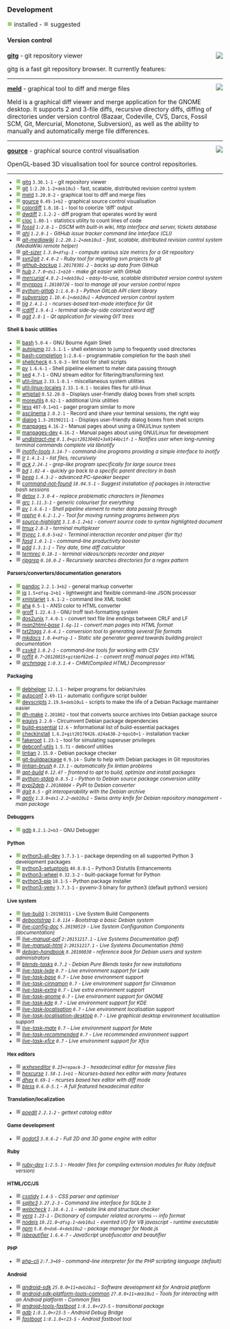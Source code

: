
### Development

![](green.png) installed - ![](grey.png) suggested


#### Version control


</sub>

<img align="right" src="https://screenshots.debian.net/thumbnail-with-version/gitg/3.30.1-1">

**[gitg](https://packages.debian.org/buster/gitg)** - git repository viewer


 gitg is a fast git repository browser.
 It currently features:

<sub>

-----------------------



</sub>

<img align="right" src="https://screenshots.debian.net/thumbnail-with-version/meld/3.20.0-2">

**[meld](https://packages.debian.org/buster/meld)** - graphical tool to diff and merge files


 Meld is a graphical diff viewer and merge application for the GNOME
 desktop. It supports 2 and 3-file diffs, recursive  directory diffs,
 diffing of directories under version control (Bazaar, Codeville, CVS,
 Darcs, Fossil SCM, Git, Mercurial, Monotone, Subversion), as well as
 the ability to manually and automatically merge file differences.

<sub>

-----------------------



</sub>

<img align="right" src="https://screenshots.debian.net/thumbnail-with-version/gource/0.49-1+b2">

**[gource](https://packages.debian.org/buster/gource)** - graphical source control visualisation


 OpenGL-based 3D visualisation tool for source control repositories.

<sub>

-----------------------


- ![](green.png) [gitg](https://packages.debian.org/buster/gitg) `3.30.1-1` - git repository viewer
- ![](green.png) [git](https://packages.debian.org/buster/git) `1:2.20.1-2+deb10u3` - fast, scalable, distributed revision control system
- ![](green.png) [meld](https://packages.debian.org/buster/meld) `3.20.0-2` - graphical tool to diff and merge files
- ![](green.png) [gource](https://packages.debian.org/buster/gource) `0.49-1+b2` - graphical source control visualisation
- ![](green.png) [colordiff](https://packages.debian.org/buster/colordiff) `1.0.18-1` - tool to colorize 'diff' output
- ![](green.png) [dwdiff](https://packages.debian.org/buster/dwdiff) `2.1.2-2` - diff program that operates word by word
- ![](green.png) [cloc](https://packages.debian.org/buster/cloc) `1.80-1` - statistics utility to count lines of code
- ![](grey.png) _[fossil](https://packages.debian.org/buster/fossil) `1:2.8-1` - DSCM with built-in wiki, http interface and server, tickets database_
- ![](grey.png) _[ghi](https://packages.debian.org/buster/ghi) `1.2.0-1` - GitHub issue tracker command line interface (CLI)_
- ![](grey.png) _[git-mediawiki](https://packages.debian.org/buster/git-mediawiki) `1:2.20.1-2+deb10u3` - fast, scalable, distributed revision control system (MediaWiki remote helper)_
- ![](grey.png) _[git-sizer](https://packages.debian.org/buster/git-sizer) `1.3.0+dfsg-1` - compute various size metrics for a Git repository_
- ![](grey.png) _[svn2git](https://packages.debian.org/buster/svn2git) `2.4.0-2` - Ruby tool for migrating svn projects to git_
- ![](grey.png) _[github-backup](https://packages.debian.org/buster/github-backup) `1.20170301-2` - backs up data from GitHub_
- ![](grey.png) _[hub](https://packages.debian.org/buster/hub) `2.7.0~ds1-1+b10` - make git easier with GitHub_
- ![](grey.png) _[mercurial](https://packages.debian.org/buster/mercurial) `4.8.2-1+deb10u1` - easy-to-use, scalable distributed version control system_
- ![](grey.png) _[myrepos](https://packages.debian.org/buster/myrepos) `1.20180726` - tool to manage all your version control repos_
- ![](grey.png) _[python-gitlab](https://packages.debian.org/buster/python-gitlab) `1:1.6.0-3` - Python GitLab API client library_
- ![](grey.png) _[subversion](https://packages.debian.org/buster/subversion) `1.10.4-1+deb10u1` - Advanced version control system_
- ![](grey.png) _[tig](https://packages.debian.org/buster/tig) `2.4.1-1` - ncurses-based text-mode interface for Git_
- ![](grey.png) _[icdiff](https://packages.debian.org/buster/icdiff) `1.9.4-1` - terminal side-by-side colorized word diff_
- ![](grey.png) _[qgit](https://packages.debian.org/buster/qgit) `2.8-1` - Qt application for viewing GIT trees_
#### Shell & basic utilities

- ![](green.png) [bash](https://packages.debian.org/buster/bash) `5.0-4` - GNU Bourne Again SHell
- ![](green.png) [autojump](https://packages.debian.org/buster/autojump) `22.5.1-1` - shell extension to jump to frequently used directories
- ![](green.png) [bash-completion](https://packages.debian.org/buster/bash-completion) `1:2.8-6` - programmable completion for the bash shell
- ![](green.png) [shellcheck](https://packages.debian.org/buster/shellcheck) `0.5.0-3` - lint tool for shell scripts
- ![](green.png) [pv](https://packages.debian.org/buster/pv) `1.6.6-1` - Shell pipeline element to meter data passing through
- ![](green.png) [sed](https://packages.debian.org/buster/sed) `4.7-1` - GNU stream editor for filtering/transforming text
- ![](green.png) [util-linux](https://packages.debian.org/buster/util-linux) `2.33.1-0.1` - miscellaneous system utilities
- ![](green.png) [util-linux-locales](https://packages.debian.org/buster/util-linux-locales) `2.33.1-0.1` - locales files for util-linux
- ![](green.png) [whiptail](https://packages.debian.org/buster/whiptail) `0.52.20-8` - Displays user-friendly dialog boxes from shell scripts
- ![](green.png) [moreutils](https://packages.debian.org/buster/moreutils) `0.62-1` - additional Unix utilities
- ![](green.png) [less](https://packages.debian.org/buster/less) `487-0.1+b1` - pager program similar to more
- ![](green.png) [asciinema](https://packages.debian.org/buster/asciinema) `2.0.2-1` - Record and share your terminal sessions, the right way
- ![](green.png) [dialog](https://packages.debian.org/buster/dialog) `1.3-20190211-1` - Displays user-friendly dialog boxes from shell scripts
- ![](green.png) [manpages](https://packages.debian.org/buster/manpages) `4.16-2` - Manual pages about using a GNU/Linux system
- ![](green.png) [manpages-dev](https://packages.debian.org/buster/manpages-dev) `4.16-2` - Manual pages about using GNU/Linux for development
- ![](grey.png) _[undistract-me](https://packages.debian.org/buster/undistract-me) `0.1.0+git20130402+3a9144bc1f-1` - Notifies user when long-running terminal commands complete via libnotify_
- ![](grey.png) _[inotify-tools](https://packages.debian.org/buster/inotify-tools) `3.14-7` - command-line programs providing a simple interface to inotify_
- ![](grey.png) _[lr](https://packages.debian.org/buster/lr) `1.4.1-1` - list files, recursively_
- ![](grey.png) _[ack](https://packages.debian.org/buster/ack) `2.24-1` - grep-like program specifically for large source trees_
- ![](grey.png) _[bd](https://packages.debian.org/buster/bd) `1.02-4` - quickly go back to a specific parent directory in bash_
- ![](grey.png) _[beep](https://packages.debian.org/buster/beep) `1.4.3-2` - advanced PC-speaker beeper_
- ![](grey.png) _[command-not-found](https://packages.debian.org/buster/command-not-found) `18.04.5-1` - Suggest installation of packages in interactive bash sessions_
- ![](grey.png) _[detox](https://packages.debian.org/buster/detox) `1.3.0-4` - replace problematic characters in filenames_
- ![](grey.png) _[grc](https://packages.debian.org/buster/grc) `1.11.3-1` - generic colouriser for everything_
- ![](grey.png) _[pv](https://packages.debian.org/buster/pv) `1.6.6-1` - Shell pipeline element to meter data passing through_
- ![](grey.png) _[reptyr](https://packages.debian.org/buster/reptyr) `0.6.2-1.2` - Tool for moving running programs between ptys_
- ![](grey.png) _[source-highlight](https://packages.debian.org/buster/source-highlight) `3.1.8-1.2+b1` - convert source code to syntax highlighted document_
- ![](grey.png) _[tmux](https://packages.debian.org/buster/tmux) `2.8-3` - terminal multiplexer_
- ![](grey.png) _[ttyrec](https://packages.debian.org/buster/ttyrec) `1.0.8-5+b2` - Terminal interaction recorder and player (for tty)_
- ![](grey.png) _[fasd](https://packages.debian.org/buster/fasd) `1.0.1-1` - command-line productivity booster_
- ![](grey.png) _[pdd](https://packages.debian.org/buster/pdd) `1.3.1-1` - Tiny date, time diff calculator_
- ![](grey.png) _[termrec](https://packages.debian.org/buster/termrec) `0.18-1` - terminal videos/scripts recorder and player_
- ![](grey.png) _[ripgrep](https://packages.debian.org/buster/ripgrep) `0.10.0-2` - Recursively searches directories for a regex pattern_
#### Parsers/converters/documentation generators

- ![](green.png) [pandoc](https://packages.debian.org/buster/pandoc) `2.2.1-3+b2` - general markup converter
- ![](green.png) [jq](https://packages.debian.org/buster/jq) `1.5+dfsg-2+b1` - lightweight and flexible command-line JSON processor
- ![](green.png) [xmlstarlet](https://packages.debian.org/buster/xmlstarlet) `1.6.1-2` - command line XML toolkit
- ![](green.png) [aha](https://packages.debian.org/buster/aha) `0.5-1` - ANSI color to HTML converter
- ![](green.png) [groff](https://packages.debian.org/buster/groff) `1.22.4-3` - GNU troff text-formatting system
- ![](green.png) [dos2unix](https://packages.debian.org/buster/dos2unix) `7.4.0-1` - convert text file line endings between CRLF and LF
- ![](grey.png) _[man2html-base](https://packages.debian.org/buster/man2html-base) `1.6g-11` - convert man pages into HTML format_
- ![](grey.png) _[txt2tags](https://packages.debian.org/buster/txt2tags) `2.6-4.1` - conversion tool to generating several file formats_
- ![](grey.png) _[mkdocs](https://packages.debian.org/buster/mkdocs) `1.0.4+dfsg-1` - Static site generator geared towards building project documentation_
- ![](grey.png) _[csvkit](https://packages.debian.org/buster/csvkit) `1.0.2-1` - command-line tools for working with CSV_
- ![](grey.png) _[roffit](https://packages.debian.org/buster/roffit) `0.7~20120815+gitbbf62e6-1` - convert nroff manual pages into HTML_
- ![](grey.png) _[archmage](https://packages.debian.org/buster/archmage) `1:0.3.1-4` - CHM(Compiled HTML) Decompressor_
#### Packaging

- ![](green.png) [debhelper](https://packages.debian.org/buster/debhelper) `12.1.1` - helper programs for debian/rules
- ![](green.png) [autoconf](https://packages.debian.org/buster/autoconf) `2.69-11` - automatic configure script builder
- ![](green.png) [devscripts](https://packages.debian.org/buster/devscripts) `2.19.5+deb10u1` - scripts to make the life of a Debian Package maintainer easier
- ![](green.png) [dh-make](https://packages.debian.org/buster/dh-make) `2.201802` - tool that converts source archives into Debian package source
- ![](green.png) [equivs](https://packages.debian.org/buster/equivs) `2.2.0` - Circumvent Debian package dependencies
- ![](green.png) [build-essential](https://packages.debian.org/buster/build-essential) `12.6` - Informational list of build-essential packages
- ![](green.png) [checkinstall](https://packages.debian.org/buster/checkinstall) `1.6.2+git20170426.d24a630-2~bpo10+1` - installation tracker
- ![](green.png) [fakeroot](https://packages.debian.org/buster/fakeroot) `1.23-1` - tool for simulating superuser privileges
- ![](green.png) [debconf-utils](https://packages.debian.org/buster/debconf-utils) `1.5.71` - debconf utilities
- ![](green.png) [lintian](https://packages.debian.org/buster/lintian) `2.15.0` - Debian package checker
- ![](green.png) [git-buildpackage](https://packages.debian.org/buster/git-buildpackage) `0.9.14` - Suite to help with Debian packages in Git repositories
- ![](grey.png) _[lintian-brush](https://packages.debian.org/buster/lintian-brush) `0.13.1` - automatically fix lintian problems_
- ![](grey.png) _[apt-build](https://packages.debian.org/buster/apt-build) `0.12.47` - frontend to apt to build, optimize and install packages_
- ![](grey.png) _[python-stdeb](https://packages.debian.org/buster/python-stdeb) `0.8.5-1` - Python to Debian source package conversion utility_
- ![](grey.png) _[pypi2deb](https://packages.debian.org/buster/pypi2deb) `2.20180804` - PyPI to Debian converter_
- ![](grey.png) _[dgit](https://packages.debian.org/buster/dgit) `8.5` - git interoperability with the Debian archive_
- ![](grey.png) _[aptly](https://packages.debian.org/buster/aptly) `1.3.0+ds1-2.2~deb10u1` - Swiss army knife for Debian repository management - main package_
#### Debuggers

- ![](green.png) [gdb](https://packages.debian.org/buster/gdb) `8.2.1-2+b3` - GNU Debugger
#### Python

- ![](green.png) [python3-all-dev](https://packages.debian.org/buster/python3-all-dev) `3.7.3-1` - package depending on all supported Python 3 development packages
- ![](green.png) [python3-setuptools](https://packages.debian.org/buster/python3-setuptools) `40.8.0-1` - Python3 Distutils Enhancements
- ![](green.png) [python3-wheel](https://packages.debian.org/buster/python3-wheel) `0.32.3-2` - built-package format for Python
- ![](green.png) [python3-pip](https://packages.debian.org/buster/python3-pip) `18.1-5` - Python package installer
- ![](green.png) [python3-venv](https://packages.debian.org/buster/python3-venv) `3.7.3-1` - pyvenv-3 binary for python3 (default python3 version)
#### Live system

- ![](green.png) [live-build](https://packages.debian.org/buster/live-build) `1:20190311` - Live System Build Components
- ![](grey.png) _[debootstrap](https://packages.debian.org/buster/debootstrap) `1.0.114` - Bootstrap a basic Debian system_
- ![](grey.png) _[live-config-doc](https://packages.debian.org/buster/live-config-doc) `5.20190519` - Live System Configuration Components (documentation)_
- ![](grey.png) _[live-manual-pdf](https://packages.debian.org/buster/live-manual-pdf) `2:20151217.1` - Live Systems Documentation (pdf)_
- ![](grey.png) _[live-manual-html](https://packages.debian.org/buster/live-manual-html) `2:20151217.1` - Live Systems Documentation (html)_
- ![](grey.png) _[debian-handbook](https://packages.debian.org/buster/debian-handbook) `8.20180830` - reference book for Debian users and system administrators_
- ![](grey.png) _[blends-tasks](https://packages.debian.org/buster/blends-tasks) `0.7.2` - Debian Pure Blends tasks for new installations_
- ![](grey.png) _[live-task-lxde](https://packages.debian.org/buster/live-task-lxde) `0.7` - Live environment support for Lxde_
- ![](grey.png) _[live-task-base](https://packages.debian.org/buster/live-task-base) `0.7` - Live base environment support_
- ![](grey.png) _[live-task-cinnamon](https://packages.debian.org/buster/live-task-cinnamon) `0.7` - Live environment support for Cinnamon_
- ![](grey.png) _[live-task-extra](https://packages.debian.org/buster/live-task-extra) `0.7` - Live extra environment support_
- ![](grey.png) _[live-task-gnome](https://packages.debian.org/buster/live-task-gnome) `0.7` - Live environment support for GNOME_
- ![](grey.png) _[live-task-kde](https://packages.debian.org/buster/live-task-kde) `0.7` - Live environment support for KDE_
- ![](grey.png) _[live-task-localisation](https://packages.debian.org/buster/live-task-localisation) `0.7` - Live environment localisation support_
- ![](grey.png) _[live-task-localisation-desktop](https://packages.debian.org/buster/live-task-localisation-desktop) `0.7` - Live graphical desktop environment localisation support_
- ![](grey.png) _[live-task-mate](https://packages.debian.org/buster/live-task-mate) `0.7` - Live environment support for Mate_
- ![](grey.png) _[live-task-recommended](https://packages.debian.org/buster/live-task-recommended) `0.7` - Live recommended environment support_
- ![](grey.png) _[live-task-xfce](https://packages.debian.org/buster/live-task-xfce) `0.7` - Live environment support for Xfce_
#### Hex editors

- ![](grey.png) _[wxhexeditor](https://packages.debian.org/buster/wxhexeditor) `0.23+repack-3` - hexadecimal editor for massive files_
- ![](grey.png) _[hexcurse](https://packages.debian.org/buster/hexcurse) `1.58-1.1+b1` - Ncurses-based hex editor with many features_
- ![](grey.png) _[dhex](https://packages.debian.org/buster/dhex) `0.69-1` - ncurses based hex editor with diff mode_
- ![](grey.png) _[bless](https://packages.debian.org/buster/bless) `0.6.0-5.1` - A full featured hexadecimal editor_
#### Translation/localization

- ![](grey.png) _[poedit](https://packages.debian.org/buster/poedit) `2.2.1-2` - gettext catalog editor_
#### Game development

- ![](grey.png) _[godot3](https://packages.debian.org/buster/godot3) `3.0.6-2` - Full 2D and 3D game engine with editor_
#### Ruby

- ![](grey.png) _[ruby-dev](https://packages.debian.org/buster/ruby-dev) `1:2.5.1` - Header files for compiling extension modules for Ruby (default version)_
#### HTML/CC/JS

- ![](grey.png) _[csstidy](https://packages.debian.org/buster/csstidy) `1.4-5` - CSS parser and optimiser_
- ![](grey.png) _[sqlite3](https://packages.debian.org/buster/sqlite3) `3.27.2-3` - Command line interface for SQLite 3_
- ![](grey.png) _[webcheck](https://packages.debian.org/buster/webcheck) `1.10.4-1.1` - website link and structure checker_
- ![](grey.png) _[vera](https://packages.debian.org/buster/vera) `1.23-1` - Dictionary of computer related acronyms -- info format_
- ![](grey.png) _[nodejs](https://packages.debian.org/buster/nodejs) `10.21.0~dfsg-1~deb10u1` - evented I/O for V8 javascript - runtime executable_
- ![](grey.png) _[npm](https://packages.debian.org/buster/npm) `5.8.0+ds6-4+deb10u2` - package manager for Node.js_
- ![](grey.png) _[jsbeautifier](https://packages.debian.org/buster/jsbeautifier) `1.6.4-7` - JavaScript unobfuscator and beautifier_
#### PHP

- ![](grey.png) _[php-cli](https://packages.debian.org/buster/php-cli) `2:7.3+69` - command-line interpreter for the PHP scripting language (default)_
#### Android

- ![](grey.png) _[android-sdk](https://packages.debian.org/buster/android-sdk) `25.0.0+11+deb10u1` - Software development kit for Android platform_
- ![](grey.png) _[android-sdk-platform-tools-common](https://packages.debian.org/buster/android-sdk-platform-tools-common) `27.0.0+11+deb10u1` - Tools for interacting with an Android platform - Common files_
- ![](grey.png) _[android-tools-fastboot](https://packages.debian.org/buster/android-tools-fastboot) `1:8.1.0+r23-5` - transitional package_
- ![](grey.png) _[adb](https://packages.debian.org/buster/adb) `1:8.1.0+r23-5` - Android Debug Bridge_
- ![](grey.png) _[fastboot](https://packages.debian.org/buster/fastboot) `1:8.1.0+r23-5` - Android fastboot tool_